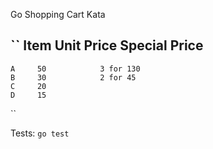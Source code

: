 Go Shopping Cart Kata

``
Item   Unit Price      Special Price
  --------------------------
    A     50            3 for 130
    B     30            2 for 45
    C     20
    D     15
``

Tests:
``go test``

